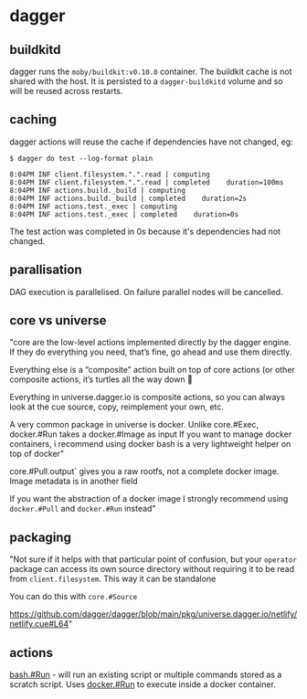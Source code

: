 # dagger

## buildkitd

dagger runs the `moby/buildkit:v0.10.0` container. The buildkit cache is not shared with the host. It is persisted to a `dagger-buildkitd` volume and so will be reused across restarts.

## caching

dagger actions will reuse the cache if dependencies have not changed, eg:

```
$ dagger do test --log-format plain

8:04PM INF client.filesystem.".".read | computing
8:04PM INF client.filesystem.".".read | completed    duration=100ms
8:04PM INF actions.build._build | computing
8:04PM INF actions.build._build | completed    duration=2s
8:04PM INF actions.test._exec | computing
8:04PM INF actions.test._exec | completed    duration=0s
```

The test action was completed in 0s because it's dependencies had not changed.

## parallisation

DAG execution is parallelised. On failure parallel nodes will be cancelled.

## core vs universe

"core are the low-level actions implemented directly by the dagger engine. If they do everything you need, that’s fine, go ahead and use them directly.

Everything else is a “composite” action built on top of core actions (or other composite actions, it’s turtles all the way down 🙂

Everything in universe.dagger.io is composite actions, so you can always look at the cue source, copy, reimplement your own, etc.

A very common package in universe is docker. Unlike core.#Exec, docker.#Run takes a docker.#Image as input
If you want to manage docker containers, i recommend using docker
bash is a very lightweight helper on top of docker"

core.#Pull.output` gives you a raw rootfs, not a complete docker image. Image metadata is in another field

If you want the abstraction of a docker image I strongly recommend using `docker.#Pull` and `docker.#Run` instead"

## packaging

"Not sure if it helps with that particular point of confusion, but your `operator` package can access its own source directory without requiring it to be read from `client.filesystem`. This way it can be standalone

You can do this with `core.#Source`

https://github.com/dagger/dagger/blob/main/pkg/universe.dagger.io/netlify/netlify.cue#L64"

## actions

[bash.#Run](https://github.com/dagger/dagger/blob/main/pkg/universe.dagger.io/bash/bash.cue) - will run an existing script or multiple commands stored as a scratch script. Uses [docker.#Run](https://github.com/dagger/dagger/blob/main/pkg/universe.dagger.io/docker/run.cue) to execute inside a docker container.
